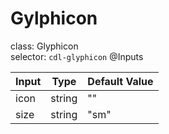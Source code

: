 # Gylphicon

class: Glyphicon  
selector: `cdl-glyphicon` 
@Inputs

| Input   | Type   | Default Value |
| ------- | ------ | ------------- |
| icon    | string | ""            |
| size    | string | "sm"          |